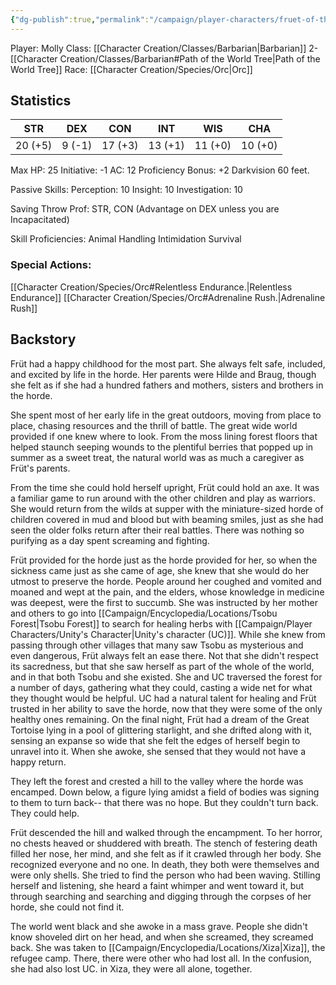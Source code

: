 ```yaml
---
{"dg-publish":true,"permalink":"/campaign/player-characters/fruet-of-the-leum-clan/"}
---
```


Player: Molly
Class: [[Character Creation/Classes/Barbarian\|Barbarian]] 2- [[Character Creation/Classes/Barbarian#Path of the World Tree\|Path of the World Tree]]
Race: [[Character Creation/Species/Orc\|Orc]]

## Statistics

| STR     | DEX    | CON     | INT     | WIS     | CHA     |
| ------- | ------ | ------- | ------- | ------- | ------- |
| 20 (+5) | 9 (-1) | 17 (+3) | 13 (+1) | 11 (+0) | 10 (+0) |


Max HP: 25
Initiative: -1
AC: 12
Proficiency Bonus: +2
Darkvision 60 feet.

Passive Skills:
Perception: 10
Insight: 10
Investigation: 10

Saving Throw Prof: STR, CON
(Advantage on DEX unless you are Incapacitated)

Skill Proficiencies:
Animal Handling
Intimidation
Survival

### Special Actions: 

[[Character Creation/Species/Orc#Relentless Endurance.\|Relentless Endurance]]
[[Character Creation/Species/Orc#Adrenaline Rush.\|Adrenaline Rush]]

## Backstory
Früt had a happy childhood for the most part. She always felt safe, included, and excited by life in the horde. Her parents were Hilde and Braug, though she felt as if she had a hundred fathers and mothers, sisters and brothers in the horde.

She spent most of her early life in the great outdoors, moving from place to place, chasing resources and the thrill of battle. The great wide world provided if one knew where to look. From the moss lining forest floors that helped staunch seeping wounds to the plentiful berries that popped up in summer as a sweet treat, the natural world was as much a caregiver as Früt's parents.

From the time she could hold herself upright, Früt could hold an axe. It was a familiar game to run around with the other children and play as warriors. She would return from the wilds at supper with the miniature-sized horde of children covered in mud and blood but with beaming smiles, just as she had seen the older folks return after their real battles. There was nothing so purifying as a day spent screaming and fighting.

Früt provided for the horde just as the horde provided for her, so when the sickness came just as she came of age, she knew that she would do her utmost to preserve the horde. People around her coughed and vomited and moaned and wept at the pain, and the elders, whose knowledge in medicine was deepest, were the first to succumb. She was instructed by her mother and others to go into [[Campaign/Encyclopedia/Locations/Tsobu Forest\|Tsobu Forest]] to search for healing herbs with [[Campaign/Player Characters/Unity's Character\|Unity's character (UC)]]. While she knew from passing through other villages that many saw Tsobu as mysterious and even dangerous, Früt always felt an ease there. Not that she didn't respect its sacredness, but that she saw herself as part of the whole of the world, and in that both Tsobu and she existed. She and UC traversed the forest for a number of days, gathering what they could, casting a wide net for what they thought would be helpful. UC had a natural talent for healing and Früt trusted in her ability to save the horde, now that they were some of the only healthy ones remaining. On the final night, Früt had a dream of the Great Tortoise lying in a pool of glittering starlight, and she drifted along with it, sensing an expanse so wide that she felt the edges of herself begin to unravel into it. When she awoke, she sensed that they would not have a happy return.

They left the forest and crested a hill to the valley where the horde was encamped. Down below, a figure lying amidst a field of bodies was signing to them to turn back-- that there was no hope. But they couldn't turn back. They could help.

Früt descended the hill and walked through the encampment. To her horror, no chests heaved or shuddered with breath. The stench of festering death filled her nose, her mind, and she felt as if it crawled through her body. She recognized everyone and no one. In death, they both were themselves and were only shells. She tried to find the person who had been waving. Stilling herself and listening, she heard a faint whimper and went toward it, but through searching and searching and digging through the corpses of her horde, she could not find it.

The world went black and she awoke in a mass grave. People she didn't know shoveled dirt on her head, and when she screamed, they screamed back. She was taken to [[Campaign/Encyclopedia/Locations/Xiza\|Xiza]], the refugee camp. There, there were other who had lost all. In the confusion, she had also lost UC. in Xiza, they were all alone, together.